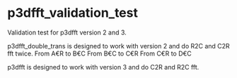 # p3dfft_validation_test

Validation test for p3dfft version 2 and 3.

p3dfft_double_trans is designed to work with version 2 and do R2C and C2R fft twice.
From A€R to B€C
From B€C to C€R
From C€R to D€C

p3dfft is designed to work with version 3 and do C2R and R2C fft.
